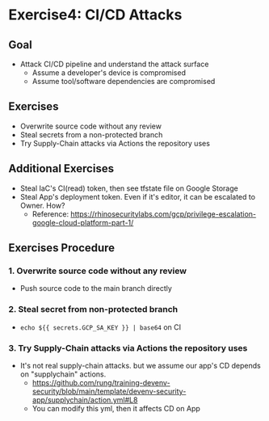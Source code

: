 # Exercise4: CI/CD Attacks
## Goal
- Attack CI/CD pipeline and understand the attack surface
  - Assume a developer's device is compromised
  - Assume tool/software dependencies are compromised

## Exercises
- Overwrite source code without any review
- Steal secrets from a non-protected branch
- Try Supply-Chain attacks via Actions the repository uses

## Additional Exercises
- Steal IaC's CI(read) token, then see tfstate file on Google Storage
- Steal App's deployment token. Even if it's editor, it can be escalated to Owner. How?
  - Reference: https://rhinosecuritylabs.com/gcp/privilege-escalation-google-cloud-platform-part-1/

## Exercises Procedure
### 1. Overwrite source code without any review
- Push source code to the main branch directly

### 2. Steal secret from non-protected branch
- `echo ${{ secrets.GCP_SA_KEY }} | base64` on CI  

### 3. Try Supply-Chain attacks via Actions the repository uses
- It's not real supply-chain attacks. but we assume our app's CD depends on "supplychain" actions.
  - https://github.com/rung/training-devenv-security/blob/main/template/devenv-security-app/supplychain/action.yml#L8
  - You can modify this yml, then it affects CD on App
